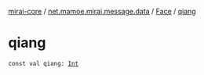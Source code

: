 [mirai-core](../../index.md) / [net.mamoe.mirai.message.data](../index.md) / [Face](index.md) / [qiang](./qiang.md)

# qiang

`const val qiang: `[`Int`](https://kotlinlang.org/api/latest/jvm/stdlib/kotlin/-int/index.html)